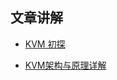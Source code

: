 ## 文章讲解

- [KVM 初探](https://mp.weixin.qq.com/s/qB91BMg_dFGx17w0PlHQJA)

- [KVM架构与原理详解](https://mp.weixin.qq.com/s/01GzBnhxUNwJNRNHfgn9uA)

